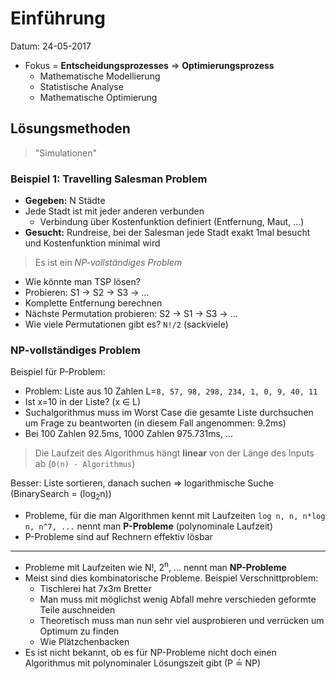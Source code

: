 # Einführung




 Datum: 24-05-2017


- Fokus =  **Entscheidungsprozesses** &rArr; **Optimierungsprozess**
  - Mathematische Modellierung
  - Statistische Analyse
  - Mathematische Optimierung

## Lösungsmethoden

> "Simulationen"

### Beispiel 1: Travelling Salesman Problem

- **Gegeben:**  N Städte
- Jede Stadt ist mit jeder anderen verbunden
  - Verbindung über Kostenfunktion definiert (Entfernung, Maut, ...)
- **Gesucht:** Rundreise, bei der Salesman jede Stadt exakt 1mal besucht und Kostenfunktion minimal wird

> Es ist ein *NP-vollständiges Problem*

- Wie könnte man TSP lösen?
- Probieren: S1 &rarr; S2 &rarr; S3 &rarr; ...
- Komplette Entfernung berechnen
- Nächste Permutation probieren: S2 &rarr; S1 &rarr; S3 &rarr; ...
- Wie viele Permutationen gibt es? `N!/2` (sackviele)

### NP-vollständiges Problem

Beispiel für P-Problem:

- Problem: Liste aus 10 Zahlen L=`8, 57, 98, 298, 234, 1, 0, 9, 40, 11`
- Ist x=10 in der Liste? (x &isin; L)
- Suchalgorithmus muss im Worst Case die gesamte Liste durchsuchen um Frage zu beantworten (in diesem Fall angenommen: 9.2ms)
- Bei 100 Zahlen 92.5ms, 1000 Zahlen 975.731ms, ...  

> Die Laufzeit des Algorithmus hängt **linear** von der Länge des Inputs ab (`O(n) - Algorithmus`)

 Besser: Liste sortieren, danach suchen &rArr; logarithmische Suche (BinarySearch = (log<sub>2</sub>n))


- Probleme, für die man Algorithmen kennt mit Laufzeiten `log n, n, n*log n, n^7, ...` nennt man **P-Probleme** (polynominale Laufzeit)
- P-Probleme sind auf Rechnern effektiv lösbar

---

- Probleme mit Laufzeiten wie N!, 2<sup>n</sup>, ... nennt man **NP-Probleme**
- Meist sind dies kombinatorische Probleme. Beispiel Verschnittproblem:
  - Tischlerei hat 7x3m Bretter
  - Man muss mit möglichst wenig Abfall mehre verschieden geformte Teile auschneiden
  - Theoretisch muss man nun sehr viel ausprobieren und verrücken um Optimum zu finden
  - Wie Plätzchenbacken
- Es ist nicht bekannt, ob es für NP-Probleme nicht doch einen Algorithmus mit polynominaler Lösungszeit gibt (P ≟ NP)

